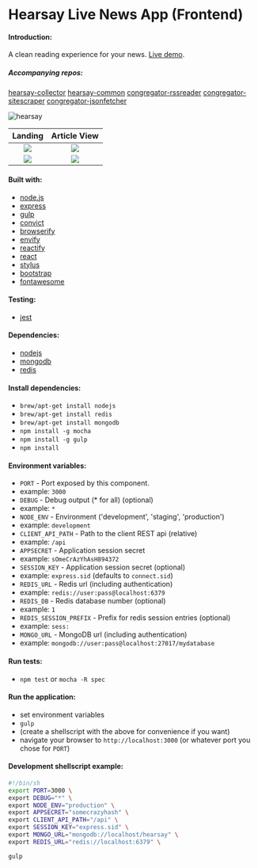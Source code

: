 Hearsay Live News App (Frontend)
================================

#### Introduction:
A clean reading experience for your news. [Live demo](http://hearsay.me/).

##### Accompanying repos:
[hearsay-collector](https://github.com/eiriklv/hearsay-collector/)
[hearsay-common](https://github.com/eiriklv/hearsay-common/)
[congregator-rssreader](https://github.com/eiriklv/congregator-rssreader/)
[congregator-sitescraper](https://github.com/eiriklv/congregator-sitescraper/)
[congregator-jsonfetcher](https://github.com/eiriklv/congregator-jsonfetcher/)

![hearsay](http://www.hearsay.me/logo.png)

Landing                                                                       |  Article View
:----------------------------------------------------------------------------:|:-------------------------------------------------:
![](http://s12.postimg.org/w78nzhwq5/Skjermbilde_2014_08_27_kl_01_16_08.png)  |  ![](http://s12.postimg.org/ffncgqwh9/Skjermbilde_2014_08_27_kl_01_16_39.png)
![](http://s12.postimg.org/bltw7lf59/Skjermbilde_2014_08_27_kl_01_16_25.png)  |  ![](http://s12.postimg.org/ucvthr9pp/Skjermbilde_2014_08_27_kl_01_16_46.png)

#### Built with:
* [node.js](http://www.nodejs.org/)
* [express](http://www.expressjs.com/)
* [gulp](http://www.gulpjs.com/)
* [convict](http://github.com/mozilla/node-convict/)
* [browserify](http://www.browserify.org/)
 * [envify](http://github.com/hughsk/envify/)
 * [reactify](https://github.com/andreypopp/reactify)
* [react](http://facebook.github.io/react/)
* [stylus](http://learnboost.github.io/stylus/)
* [bootstrap](http://getbootstrap.com/)
* [fontawesome](http://fortawesome.github.io/Font-Awesome/)

#### Testing:
* [jest](http://facebook.github.io/jest/)

#### Dependencies:
* [nodejs](http://www.nodejs.org/)
* [mongodb](http://www.mongodb.org/)
* [redis](http://redis.io/)

#### Install dependencies:
* `brew/apt-get install nodejs`
* `brew/apt-get install redis`
* `brew/apt-get install mongodb`
* `npm install -g mocha`
* `npm install -g gulp`
* `npm install`

#### Environment variables:
* `PORT` - Port exposed by this component.
 * example: `3000`
* `DEBUG` - Debug output (* for all) (optional)
 * example: `*`
* `NODE_ENV` - Environment ('development', 'staging', 'production')
 * example: `development`
* `CLIENT_API_PATH` - Path to the client REST api (relative)
 * example: `/api`
* `APPSECRET` - Application session secret
 * example: `sOmeCrAzYhAsH894372`
* `SESSION_KEY` - Application session secret (optional)
 * example: `express.sid` (defaults to `connect.sid`)
* `REDIS_URL` - Redis url (including authentication)
 * example: `redis://user:pass@localhost:6379`
* `REDIS_DB` - Redis database number (optional)
 * example: `1`
* `REDIS_SESSION_PREFIX` - Prefix for redis session entries (optional)
 * example: `sess:`
* `MONGO_URL` - MongoDB url (including authentication)
 * example: `mongodb://user:pass@localhost:27017/mydatabase`

#### Run tests:
* `npm test` or `mocha -R spec`

#### Run the application:
* set environment variables
* `gulp`
* (create a shellscript with the above for convenience if you want)
* navigate your browser to `http://localhost:3000` (or whatever port you chose for `PORT`)

#### Development shellscript example:
```sh
#!/bin/sh
export PORT=3000 \
export DEBUG="*" \
export NODE_ENV="production" \
export APPSECRET="somecrazyhash" \
export CLIENT_API_PATH="/api" \
export SESSION_KEY="express.sid" \
export MONGO_URL="mongodb://localhost/hearsay" \
export REDIS_URL="redis://localhost:6379" \

gulp
```
